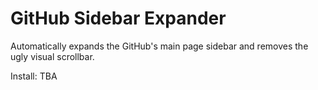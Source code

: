 # GitHub Sidebar Expander

Automatically expands the GitHub's main page sidebar and removes the ugly visual scrollbar.

Install: TBA
